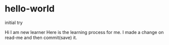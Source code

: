 # hello-world
initial try 

Hi I am new learner
Here is the learning process for me. I made a change on read-me and then commit(save) it.

